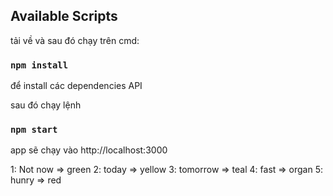 ## Available Scripts

tải về và sau đó chạy trên cmd:

### `npm install`

để  install các dependencies API<br />

sau đó chạy lệnh 

### `npm start`

app sẽ chạy vào http://localhost:3000

1: Not now => green
2: today => yellow
3: tomorrow => teal
4: fast => organ
5: hunry => red
